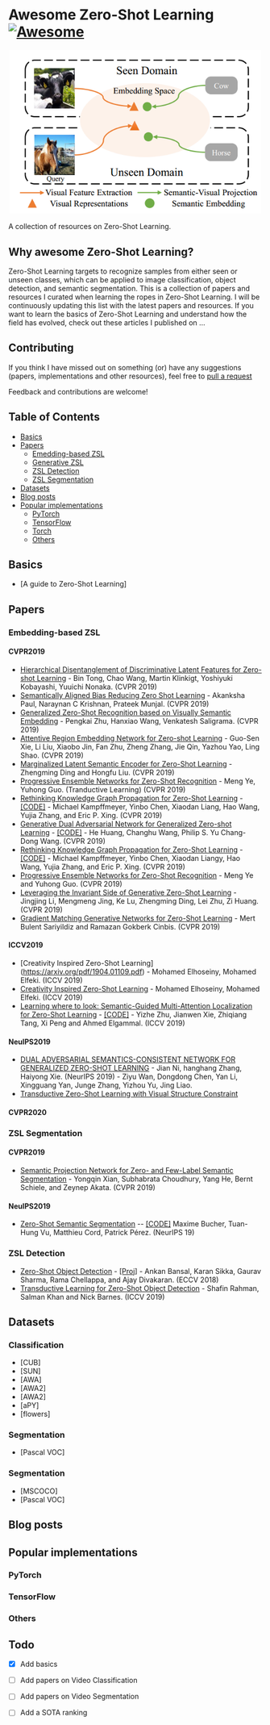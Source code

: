 # Awesome Zero-Shot Learning [![Awesome](https://cdn.rawgit.com/sindresorhus/awesome/d7305f38d29fed78fa85652e3a63e154dd8e8829/media/badge.svg)](https://github.com/sindresorhus/awesome)

<p align="center">
  <img src="zsk_diagram.png" width=500>
</p>

A collection of resources on Zero-Shot Learning.

## Why awesome Zero-Shot Learning?
Zero-Shot Learning targets to recognize samples from either seen or unseen classes, which can be applied to image classification, object detection, and semantic segmentation.
This is a collection of papers and resources I curated when learning the ropes in Zero-Shot Learning. I will be continuously updating this list with the latest papers and resources. 
If you want to learn the basics of Zero-Shot Learning and understand how the field has evolved, check out these articles I published on ...


## Contributing

If you think I have missed out on something (or) have any suggestions (papers, implementations and other resources), feel free to [pull a request](https://github.com/mboboGO/awesome-zero-shot-learning/pulls)

Feedback and contributions are welcome!

## Table of Contents
- [Basics](#basics)
- [Papers](#papers)
  - [Emedding-based ZSL](#embedding-based-zsl)
  - [Generative ZSL](#generative-zsl)
  - [ZSL Detection](#zsl-detection)
  - [ZSL Segmentation](#zsl-segmentation)
- [Datasets](#datasets) 
- [Blog posts](#blogposts)
- [Popular implementations](#popular-implementations)
  - [PyTorch](#pytorch)
  - [TensorFlow](#tensorflow)
  - [Torch](#Torch)
  - [Others](#others)

## Basics
- [A guide to Zero-Shot Learning]


## Papers

### Embedding-based ZSL
#### CVPR2019
- [Hierarchical Disentanglement of Discriminative Latent Features for Zero-shot Learning](http://openaccess.thecvf.com/content_CVPR_2019/papers/Tong_Hierarchical_Disentanglement_of_Discriminative_Latent_Features_for_Zero-Shot_Learning_CVPR_2019_paper.pdf) - Bin Tong, Chao Wang, Martin Klinkigt, Yoshiyuki Kobayashi, Yuuichi Nonaka. (CVPR 2019)
- [Semantically Aligned Bias Reducing Zero Shot Learning](http://openaccess.thecvf.com/content_CVPR_2019/papers/Paul_Semantically_Aligned_Bias_Reducing_Zero_Shot_Learning_CVPR_2019_paper.pdf) - Akanksha Paul, Naraynan C Krishnan, Prateek Munjal. (CVPR 2019)
- [Generalized Zero-Shot Recognition based on Visually Semantic Embedding](http://openaccess.thecvf.com/content_CVPR_2019/papers/Zhu_Generalized_Zero-Shot_Recognition_Based_on_Visually_Semantic_Embedding_CVPR_2019_paper.pdf) - Pengkai Zhu, Hanxiao Wang, Venkatesh Saligrama. (CVPR 2019)
- [Attentive Region Embedding Network for Zero-shot Learning](http://openaccess.thecvf.com/content_CVPR_2019/papers/Xie_Attentive_Region_Embedding_Network_for_Zero-Shot_Learning_CVPR_2019_paper.pdf) - Guo-Sen Xie, Li Liu, Xiaobo Jin, Fan Zhu, Zheng Zhang, Jie Qin, Yazhou Yao, Ling Shao. (CVPR 2019)
- [Marginalized Latent Semantic Encoder for Zero-Shot Learning](http://openaccess.thecvf.com/content_CVPR_2019/papers/Ding_Marginalized_Latent_Semantic_Encoder_for_Zero-Shot_Learning_CVPR_2019_paper.pdf) - Zhengming Ding and Hongfu Liu. (CVPR 2019)
- [Progressive Ensemble Networks for Zero-Shot Recognition](https://arxiv.org/pdf/1805.07473.pdf) - Meng Ye, Yuhong Guo. (Tranductive Learning) (CVPR 2019)
- [Rethinking Knowledge Graph Propagation for Zero-Shot Learning](https://arxiv.org/pdf/1805.11724.pdf) - [[CODE]](https://github.com/cyvius96/adgpm)  - Michael Kampffmeyer, Yinbo Chen, Xiaodan Liang, Hao Wang, Yujia Zhang, and Eric P. Xing. (CVPR 2019)
- [Generative Dual Adversarial Network for Generalized Zero-shot Learning](http://openaccess.thecvf.com/content_CVPR_2019/papers/Huang_Generative_Dual_Adversarial_Network_for_Generalized_Zero-Shot_Learning_CVPR_2019_paper.pdf) - [[CODE]](https://github.com/stevehuanghe/GDAN) - He Huang, Changhu Wang, Philip S. Yu Chang-Dong Wang. (CVPR 2019)
- [Rethinking Knowledge Graph Propagation for Zero-Shot Learning](http://openaccess.thecvf.com/content_CVPR_2019/papers/Kampffmeyer_Rethinking_Knowledge_Graph_Propagation_for_Zero-Shot_Learning_CVPR_2019_paper.pdf) - [[CODE]](https://github.com/cyvius96/DGP) - Michael Kampffmeyer, Yinbo Chen, Xiaodan Liangy, Hao Wang, Yujia Zhang, and Eric P. Xing. (CVPR 2019)
- [Progressive Ensemble Networks for Zero-Shot Recognition](http://openaccess.thecvf.com/content_CVPR_2019/papers/Ye_Progressive_Ensemble_Networks_for_Zero-Shot_Recognition_CVPR_2019_paper.pdf) - Meng Ye and Yuhong Guo. (CVPR 2019)
- [Leveraging the Invariant Side of Generative Zero-Shot Learning](https://arxiv.org/pdf/1904.04092.pdf) - Jingjing Li, Mengmeng Jing, Ke Lu, Zhengming Ding, Lei Zhu, Zi Huang. (CVPR 2019)
- [Gradient Matching Generative Networks for Zero-Shot Learning](http://openaccess.thecvf.com/content_CVPR_2019/papers/Sariyildiz_Gradient_Matching_Generative_Networks_for_Zero-Shot_Learning_CVPR_2019_paper.pdf) - Mert Bulent Sariyildiz and Ramazan Gokberk Cinbis. (CVPR 2019)
#### ICCV2019
- [Creativity Inspired Zero-Shot Learning] (https://arxiv.org/pdf/1904.01109.pdf) - Mohamed Elhoseiny, Mohamed Elfeki. (ICCV 2019)
- [Creativity Inspired Zero-Shot Learning](https://arxiv.org/pdf/1904.01109.pdf) - Mohamed Elhoseiny, Mohamed Elfeki. (ICCV 2019)
- [Learning where to look: Semantic-Guided Multi-Attention Localization for Zero-Shot Learning](https://arxiv.org/pdf/1903.00502.pdf) - [[CODE]](https://github.com/raywzy/VSC) - Yizhe Zhu, Jianwen Xie, Zhiqiang Tang, Xi Peng and Ahmed Elgammal. (ICCV 2019)
#### NeuIPS2019
- [DUAL ADVERSARIAL SEMANTICS-CONSISTENT NETWORK FOR GENERALIZED ZERO-SHOT LEARNING](https://arxiv.org/pdf/1907.05570.pdf) - Jian Ni, hanghang Zhang, Haiyong Xie. (NeurIPS 2019) - Ziyu Wan, Dongdong Chen, Yan Li, Xingguang Yan, Junge Zhang, Yizhou Yu, Jing Liao. 
- [Transductive Zero-Shot Learning with Visual Structure Constraint ](https://papers.nips.cc/paper/9188-transductive-zero-shot-learning-with-visual-structure-constraint)
#### CVPR2020

### ZSL Segmentation
#### CVPR2019
- [Semantic Projection Network for Zero- and Few-Label Semantic Segmentation](http://openaccess.thecvf.com/content_CVPR_2019/papers/Xian_Semantic_Projection_Network_for_Zero-_and_Few-Label_Semantic_Segmentation_CVPR_2019_paper.pdf) - Yongqin Xian, Subhabrata Choudhury, Yang He, Bernt Schiele, and Zeynep Akata. (CVPR 2019)
#### NeuIPS2019
- [Zero-Shot Semantic Segmentation](https://arxiv.org/abs/1906.00817) -- [[CODE]](https://github.com/RohanDoshi2018/ZeroshotSemanticSegmentation) Maxime Bucher, Tuan-Hung Vu, Matthieu Cord, Patrick Pérez. (NeurIPS 19)

### ZSL Detection
- [Zero-Shot Object Detection](http://openaccess.thecvf.com/content_ECCV_2018/papers/Ankan_Bansal_Zero-Shot_Object_Detection_ECCV_2018_paper.pdf) - [[Proj]](http://ankan.umiacs.io/zsd.html) - Ankan Bansal, Karan Sikka, Gaurav Sharma, Rama Chellappa, and Ajay Divakaran. (ECCV 2018)
- [Transductive Learning for Zero-Shot Object Detection](https://salman-h-khan.github.io/papers/ICCV19-2.pdf) - Shafin Rahman, Salman Khan and Nick Barnes. (ICCV 2019)

## Datasets
### Classification
- [CUB]
- [SUN]
- [AWA]
- [AWA2]
- [AWA2]
- [aPY]
- [flowers]
### Segmentation
- [Pascal VOC]
 
### Segmentation
- [MSCOCO]
- [Pascal VOC]


## Blog posts


## Popular implementations

### PyTorch


### TensorFlow



### Others

## Todo

- [x] Add basics
- [ ] Add papers on Video Classification
- [ ] Add papers on Video Segmentation
- [ ] Add a SOTA ranking












